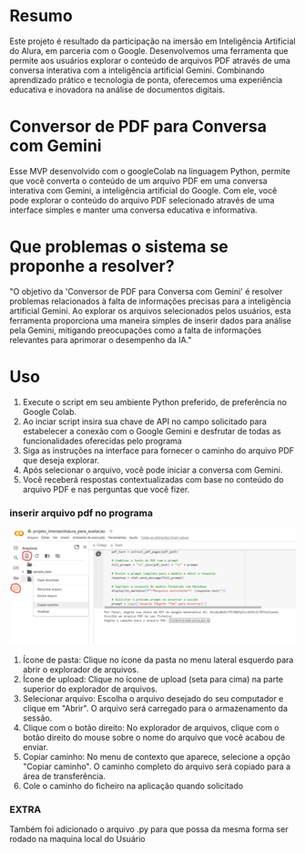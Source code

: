 # Resumo
Este projeto é resultado da participação na imersão em Inteligência Artificial do Alura, em parceria com o Google. Desenvolvemos uma ferramenta que permite aos usuários explorar o conteúdo de arquivos PDF através de uma conversa interativa com a inteligência artificial Gemini. Combinando aprendizado prático e tecnologia de ponta, oferecemos uma experiência educativa e inovadora na análise de documentos digitais.

# Conversor de PDF para Conversa com Gemini

Esse MVP desenvolvido  com o googleColab na linguagem Python, permite que você converta o conteúdo de um arquivo PDF em uma conversa interativa com Gemini, a inteligência artificial do Google. Com ele, você pode explorar o conteúdo do arquivo PDF selecionado através de uma interface simples e manter uma conversa educativa e informativa.

# Que problemas o sistema se proponhe a resolver?
"O objetivo da 'Conversor de PDF para Conversa com Gemini' é resolver problemas relacionados à falta de informações precisas para a inteligência artificial Gemini. Ao explorar os arquivos selecionados pelos usuários, esta ferramenta proporciona uma maneira simples de inserir dados para análise pela Gemini, mitigando preocupações como a falta de informações relevantes para aprimorar o desempenho da IA."

# Uso
1. Execute o script em seu ambiente Python preferido, de preferência no Google Colab.
2. Ao inciar script insira sua chave de API no campo solicitado para estabelecer a conexão com o Google Gemini e desfrutar de todas as funcionalidades oferecidas pelo programa
3. Siga as instruções na interface para fornecer o caminho do arquivo PDF que deseja explorar.
4. Após selecionar o arquivo, você pode iniciar a conversa com Gemini.
5. Você receberá respostas contextualizadas com base no conteúdo do arquivo PDF e nas perguntas que você fizer.

### inserir arquivo pdf no programa
![Captura de tela](imagens/Captura-de-tela-2.png)
1. Ícone de pasta: Clique no ícone da pasta no menu lateral esquerdo para abrir o explorador de arquivos.
2. Ícone de upload: Clique no ícone de upload (seta para cima) na parte superior do explorador de arquivos.
3. Selecionar arquivo: Escolha o arquivo desejado do seu computador e clique em "Abrir". O arquivo será carregado para o armazenamento da sessão.
4. Clique com o botão direito: No explorador de arquivos, clique com o botão direito do mouse sobre o nome do arquivo que você acabou de enviar.
5. Copiar caminho: No menu de contexto que aparece, selecione a opção "Copiar caminho". O caminho completo do arquivo será copiado para a área de transferência.
6. Cole o caminho do ficheiro na aplicação quando solicitado

### EXTRA
Também foi adicionado o arquivo .py para que possa da mesma forma ser rodado na maquina local do Usuário

